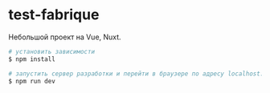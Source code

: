 # test-fabrique

Небольшой проект на Vue, Nuxt. 

```bash
# установить зависимости
$ npm install

# запустить сервер разработки и перейти в браузере по адресу localhost:3000
$ npm run dev

```
